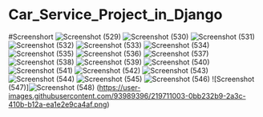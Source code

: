 # Car_Service_Project_in_Django
#Screenshort
![Screenshot (529)](https://user-images.githubusercontent.com/93989396/219710846-01ad555d-325d-459e-a3c1-d7bf60ed9c97.png)
![Screenshot (530)](https://user-images.githubusercontent.com/93989396/219710856-41eba74c-ab16-43a7-803e-d48358b58711.png)
![Screenshot (531)](https://user-images.githubusercontent.com/93989396/219710863-e6e62fc6-cfe2-4ff1-a860-0450db748d6b.png)
![Screenshot (532)](https://user-images.githubusercontent.com/93989396/219710873-897bc080-e7f4-4002-bd4a-671769ef34f3.png)
![Screenshot (533)](https://user-images.githubusercontent.com/93989396/219710880-4c528c39-3c45-4f4b-9697-b62bac68637e.png)
![Screenshot (534)](https://user-images.githubusercontent.com/93989396/219710890-d08a3543-5377-4b03-832c-54ccb107c79e.png)
![Screenshot (535)](https://user-images.githubusercontent.com/93989396/219710903-e5a275a0-372c-4127-9ea2-93553ca136b0.png)
![Screenshot (536)](https://user-images.githubusercontent.com/93989396/219710917-6fce97ad-c5ee-42cd-b4b2-33ace96b96a4.png)
![Screenshot (537)](https://user-images.githubusercontent.com/93989396/219710924-e1b7da91-15d3-4521-8ccf-8c5fd79ec7e1.png)
![Screenshot (538)](https://user-images.githubusercontent.com/93989396/219710930-ec71b6bd-9c61-4fbb-919c-39622e7eb766.png)
![Screenshot (539)](https://user-images.githubusercontent.com/93989396/219710940-03472c64-f5a2-400a-ae51-75af1fecb9ab.png)
![Screenshot (540)](https://user-images.githubusercontent.com/93989396/219710948-fe95b90b-25d4-428c-800e-9064a2282b4f.png)
![Screenshot (541)](https://user-images.githubusercontent.com/93989396/219710954-93264fb5-204d-4468-a86c-f54f5c74ae67.png)
![Screenshot (542)](https://user-images.githubusercontent.com/93989396/219710962-a6b33fc6-9776-4fc4-a2e9-7ec4d49ede73.png)
![Screenshot (543)](https://user-images.githubusercontent.com/93989396/219710969-2ff288e8-f3cc-48f4-a7fe-4088aeb25e94.png)
![Screenshot (544)](https://user-images.githubusercontent.com/93989396/219710975-07f3794e-ea48-4653-ab2b-3cb86db15026.png)
![Screenshot (545)](https://user-images.githubusercontent.com/93989396/219710981-8f840786-3977-44f0-bea5-081350abb031.png)
![Screenshot (546)](https://user-images.githubusercontent.com/93989396/219710994-d0257714-a6f3-4864-8e9e-5cbb772169da.png)
![Screenshot (547)]![Screenshot (548)](https://user-images.githubusercontent.com/93989396/219711008-76b98daa-6f32-4f98-a558-e70a16dc08e4.png)
(https://user-images.githubusercontent.com/93989396/219711003-0bb232b9-2a3c-410b-b12a-ea1e2e9ca4af.png)
